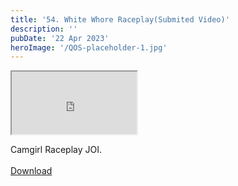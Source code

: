 ```yaml
---
title: '54. White Whore Raceplay(Submited Video)'
description: ''
pubDate: '22 Apr 2023'
heroImage: '/QOS-placeholder-1.jpg'
---
```

<iframe src="https://drive.google.com/file/d/1E0aoMyBmTy-Txgrw48kW7uJenxk--Z3D/preview" width="200" height="100" allow="autoplay" allowfullscreen="allowfullscreen"></iframe>

Camgirl Raceplay JOI.
<br>
<br>
<a class="read_more" href="https://drive.google.com/file/d/1E0aoMyBmTy-Txgrw48kW7uJenxk--Z3D/view?usp=sharing">Download</a>